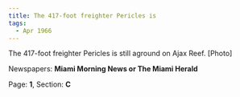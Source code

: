 ```yaml
---  
title: The 417-foot freighter Pericles is  
tags:  
  - Apr 1966  
---  
```

  
The 417-foot freighter Pericles is still aground on Ajax Reef. [Photo]  
  
Newspapers: **Miami Morning News or The Miami Herald**  
  
Page: **1**, Section: **C** 
